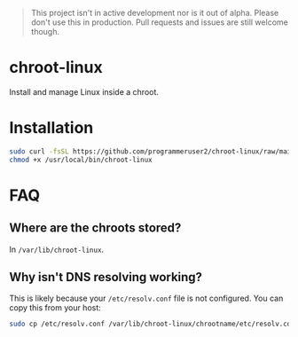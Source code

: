 > This project isn't in active development nor is it out of alpha. Please don't use this in production. Pull requests and issues are still welcome though.
# chroot-linux
Install and manage Linux inside a chroot.
# Installation
```bash
sudo curl -fsSL https://github.com/programmeruser2/chroot-linux/raw/main/chroot-linux > /usr/local/bin/chroot-linux
chmod +x /usr/local/bin/chroot-linux 
```
# FAQ
## Where are the chroots stored?
In `/var/lib/chroot-linux`.
## Why isn't DNS resolving working?
This is likely because your `/etc/resolv.conf` file is not configured. You can copy this from your host:
```bash
sudo cp /etc/resolv.conf /var/lib/chroot-linux/chrootname/etc/resolv.conf
``` 
